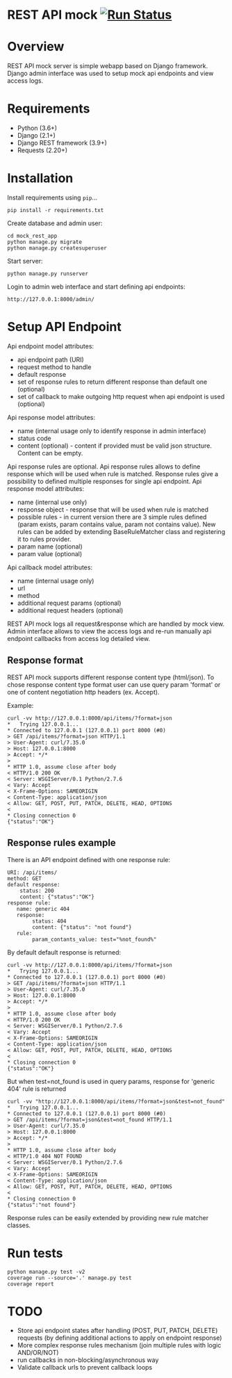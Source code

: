 # REST API mock [![Run Status](https://api.shippable.com/projects/5bfbd25919f76f0700cf5d13/badge?branch=master)]()

# Overview

REST API mock server is simple webapp based on Django framework. Django admin interface was used to setup mock api endpoints and view access logs.

# Requirements

* Python (3.6+)
* Django (2.1+)
* Django REST framework (3.9+)
* Requests (2.20+)

# Installation

Install requirements using `pip`...

    pip install -r requirements.txt

Create database and admin user:

    cd mock_rest_app
    python manage.py migrate
    python manage.py createsuperuser

Start server:

    python manage.py runserver

Login to admin web interface and start defining api endpoints:

    http://127.0.0.1:8000/admin/


# Setup API Endpoint

Api endpoint model attributes:

* api endpoint path (URI)
* request method to handle
* default response
* set of response rules to return different response than default one (optional)
* set of callback to make outgoing http request when api endpoint is used (optional)

Api response model attributes:

* name (internal usage only to identify response in admin interface)
* status code
* content (optional) - content if provided must be valid json structure. Content can be empty.

Api response rules are optional. Api response rules allows to define response which will be used when rule is matched.
Response rules give a possibility to defined multiple responses for single api endpoint.
Api response model attributes:

* name (internal use only)
* response object - response that will be used when rule is matched
* possible rules - in current version there are 3 simple rules defined (param exists, param contains value, param not contains value).
New rules can be added by extending BaseRuleMatcher class and registering it to rules provider.
* param name (optional)
* param value (optional)

Api callback model attributes:

* name (internal usage only)
* url
* method
* additional request params (optional)
* additional request headers (optional)


REST API mock logs all request&response which are handled by mock view. Admin interface allows to view the access logs
and re-run manually api endpoint callbacks from access log detailed view.

Response format
---------------

REST API mock supports different response content type (html/json).
To chose response content type format user can use query param 'format' or one of content negotiation http headers (ex. Accept).

Example:

    curl -vv http://127.0.0.1:8000/api/items/?format=json
    *   Trying 127.0.0.1...
    * Connected to 127.0.0.1 (127.0.0.1) port 8000 (#0)
    > GET /api/items/?format=json HTTP/1.1
    > User-Agent: curl/7.35.0
    > Host: 127.0.0.1:8000
    > Accept: */*
    >
    * HTTP 1.0, assume close after body
    < HTTP/1.0 200 OK
    < Server: WSGIServer/0.1 Python/2.7.6
    < Vary: Accept
    < X-Frame-Options: SAMEORIGIN
    < Content-Type: application/json
    < Allow: GET, POST, PUT, PATCH, DELETE, HEAD, OPTIONS
    <
    * Closing connection 0
    {"status":"OK"}


Response rules example
----------------------

There is an API endpoint defined with one response rule:

    URI: /api/items/
    method: GET
    default response:
        status: 200
        content: {"status":"OK"}
    response rule:
       name: generic 404
       response:
            status: 404
            content: {"status": "not found"}
       rule:
            param_contants_value: test="%not_found%"


By default default response is returned:

    curl -vv http://127.0.0.1:8000/api/items/?format=json
    *   Trying 127.0.0.1...
    * Connected to 127.0.0.1 (127.0.0.1) port 8000 (#0)
    > GET /api/items/?format=json HTTP/1.1
    > User-Agent: curl/7.35.0
    > Host: 127.0.0.1:8000
    > Accept: */*
    >
    * HTTP 1.0, assume close after body
    < HTTP/1.0 200 OK
    < Server: WSGIServer/0.1 Python/2.7.6
    < Vary: Accept
    < X-Frame-Options: SAMEORIGIN
    < Content-Type: application/json
    < Allow: GET, POST, PUT, PATCH, DELETE, HEAD, OPTIONS
    <
    * Closing connection 0
    {"status":"OK"}


But when test=not_found is used in query params, response for 'generic 404' rule is returned

    curl -vv "http://127.0.0.1:8000/api/items/?format=json&test=not_found"
    *   Trying 127.0.0.1...
    * Connected to 127.0.0.1 (127.0.0.1) port 8000 (#0)
    > GET /api/items/?format=json&test=not_found HTTP/1.1
    > User-Agent: curl/7.35.0
    > Host: 127.0.0.1:8000
    > Accept: */*
    >
    * HTTP 1.0, assume close after body
    < HTTP/1.0 404 NOT FOUND
    < Server: WSGIServer/0.1 Python/2.7.6
    < Vary: Accept
    < X-Frame-Options: SAMEORIGIN
    < Content-Type: application/json
    < Allow: GET, POST, PUT, PATCH, DELETE, HEAD, OPTIONS
    <
    * Closing connection 0
    {"status":"not found"}


Response rules can be easily extended by providing new rule matcher classes.

# Run tests

    python manage.py test -v2
    coverage run --source='.' manage.py test
    coverage report

# TODO

* Store api endpoint states after handling (POST, PUT, PATCH, DELETE) requests (by defining additional actions to apply on endpoint response)
* More complex response rules mechanism (join multiple rules with logic AND/OR/NOT)
* run callbacks in non-blocking/asynchronous way
* Validate callback urls to prevent callback loops
